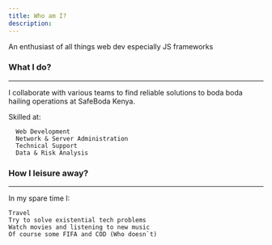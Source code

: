 ```yaml
---
title: Who am I?
description: 
---
```

An enthusiast of all things web dev especially JS frameworks


### What I do?
----------
I collaborate with various teams to find reliable solutions to boda boda hailing operations at SafeBoda Kenya.

Skilled at:

      Web Development
      Network & Server Administration
      Technical Support
      Data & Risk Analysis


### How I leisure away?
----------------------

In my spare time I:

    Travel
	Try to solve existential tech problems
	Watch movies and listening to new music
	Of course some FIFA and COD (Who doesn`t)
